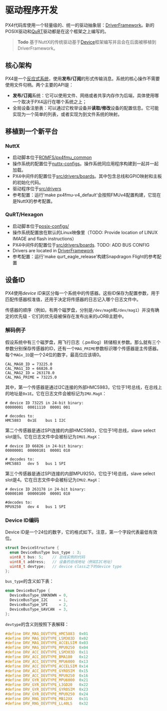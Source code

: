 # 驱动程序开发

PX4代码库使用一个轻量级的、统一的驱动抽象层：[DriverFramework](https://github.com/px4/DriverFramework)。新的POSIX驱动和[QuRT](https://en.wikipedia.org/wiki/Qualcomm_Hexagon)驱动都是在这个框架之上编写的。

> **Todo** 基于NuttX的传统驱动基于[Device](https://github.com/PX4/Firmware/tree/master/src/drivers/device)框架编写并且会在后面被移植到DriverFramework。

## 核心架构

PX4是一个[反应式系统](../concept/architecture.md)，使用**发布/订阅**的形式传输消息。系统的核心操作不需要使用文件句柄。两个主要的API是：

  * **发布/订阅**系统：它可以使用文件、网络或者共享内存作为后端，具体使用哪一个取决于PX4运行在哪个系统之上；
  * 全局设备注册表：可以通过它枚举设备并**读取/修改**设备的配置信息。它可能实现为一个简单的列表，或者实现为到文件系统的映射。

## 移植到一个新平台

### NuttX

  * 启动脚本位于[ROMFS/px4fmu_common](https://github.com/PX4/Firmware/tree/master/ROMFS/px4fmu_common)
  * 操作系统的配置位于[nuttx-configs](https://github.com/PX4/Firmware/tree/master/nuttx-configs)。操作系统同应用程序构建到一起并一起加载。
  * PX4中间件的配置位于[src/drivers/boards](https://github.com/PX4/Firmware/tree/master/src/drivers/boards)。其中包含总线和GPIO映射和主板的初始化代码。
  * 驱动程序位于[src/drivers](https://github.com/PX4/Firmware/tree/master/src/drivers)
  * 参考配置：运行'make px4fmu-v4_default'会按照FMUv4配置构建，它现在是NuttX的参考配置。

### QuRT/Hexagon

  * 启动脚本位于[posix-configs/](https://github.com/PX4/Firmware/tree/master/posix-configs)
  * 操作系统配置放在默认的Linux映像里（TODO: Provide location of LINUX IMAGE and flash instructions）
  * PX4中间件的配置位于[src/drivers/boards](https://github.com/PX4/Firmware/tree/master/src/drivers/boards). TODO: ADD BUS CONFIG
  * Drivers are located in [DriverFramework](https://github.com/px4/DriverFramework)
  * 参考配置：运行'make qurt_eagle_release'构建Snapdragon Flight的参考配置

## 设备ID

PX4使用*device ID*来区分每一个系统中的传感器。这些ID保存为配置参数，用于匹配传感器校准值，还用于决定将传感器的日志记入哪个日志文件中。

传感器的顺序（例如，有两个磁罗盘，分别是`/dev/mag0`和`/dev/mag1`）并没有确定的优先级 - 它们的优先级被保存在发布出来的uORB主题中。

### 解码例子

假设系统中有三个磁罗盘，用飞行日志（.px4log）转储相关参数。那么就有三个参数分别保存传感器的ID，还有一个`MAG_PRIME`参数标识哪个传感器是主传感器。每个`MAGx_ID`是一个24位的数字，最高位应该填0。


```
CAL_MAG0_ID = 73225.0
CAL_MAG1_ID = 66826.0
CAL_MAG2_ID = 263178.0
CAL_MAG_PRIME = 73225.0
```

其中，第一个传感器是通过I2C连接的外部HMC5983，它位于1号总线，在总线上的地址是`0x1E`。它在日志文件会被标记为`IMU.MagX`：

```
# device ID 73225 in 24-bit binary:
00000001  00011110  00001 001

# decodes to:
HMC5883   0x1E    bus 1 I2C
```

第二个传感器是通过SPI连接的内部HMC5983，它位于1号总线，slave select slot是5。它在日志文件中会被标记为`IMU1.MagX`：

```
# device ID 66826 in 24-bit binary:
00000001  00000101  00001 010

# decodes to:
HMC5883   dev 5   bus 1 SPI
```

第三个传感器是通过SPI连接的内部MPU9250，它位于1号总线，slave select slot是4。它在日志文件中会被标记为`IMU2.MagX`：

```
# device ID 263178 in 24-bit binary:
00000100  00000100  00001 010

#decodes to:
MPU9250   dev 4   bus 1 SPI
```

### Device ID编码

Device ID是一个24位的数字，它的格式如下。注意，第一个字段代表最低有效位。

```C
struct DeviceStructure {
  enum DeviceBusType bus_type : 3;
  uint8_t bus: 5;    // 总线实例的代码
  uint8_t address;   // 设备的总线地址（例如I2C地址）
  uint8_t devtype;   // device class之下的device type
};
```
`bus_type`的含义如下表：

```C
enum DeviceBusType {
  DeviceBusType_UNKNOWN = 0,
  DeviceBusType_I2C     = 1,
  DeviceBusType_SPI     = 2,
  DeviceBusType_UAVCAN  = 3,
};
```

`devtype`的含义则按照下表解释：

```C
#define DRV_MAG_DEVTYPE_HMC5883  0x01
#define DRV_MAG_DEVTYPE_LSM303D  0x02
#define DRV_MAG_DEVTYPE_ACCELSIM 0x03
#define DRV_MAG_DEVTYPE_MPU9250  0x04
#define DRV_ACC_DEVTYPE_LSM303D  0x11
#define DRV_ACC_DEVTYPE_BMA180   0x12
#define DRV_ACC_DEVTYPE_MPU6000  0x13
#define DRV_ACC_DEVTYPE_ACCELSIM 0x14
#define DRV_ACC_DEVTYPE_GYROSIM  0x15
#define DRV_ACC_DEVTYPE_MPU9250  0x16
#define DRV_GYR_DEVTYPE_MPU6000  0x21
#define DRV_GYR_DEVTYPE_L3GD20   0x22
#define DRV_GYR_DEVTYPE_GYROSIM  0x23
#define DRV_GYR_DEVTYPE_MPU9250  0x24
#define DRV_RNG_DEVTYPE_MB12XX   0x31
#define DRV_RNG_DEVTYPE_LL40LS   0x32
```
